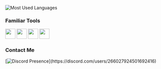 ![Most Used Languages](https://github-readme-stats.vercel.app/api/top-langs/?username=rdevneo&layout=compact&theme=dark)

### Familiar Tools

<img src="https://img.icons8.com/?size=100&id=nvtEH6DpqruC&format=png&color=000000" width="32"/> <img src="https://img.icons8.com/?size=100&id=zfHRZ6i1Wg0U&format=png&color=000000" width="32"/> <img src="https://img.icons8.com/?size=100&id=4gUIAQbx9oh5&format=png&color=000000" width="32"/> <img src="https://img.icons8.com/?size=100&id=9OGIyU8hrxW5&format=png&color=000000" width="32"/>

### Contact Me
[![Discord Presence](https://lanyard.cnrad.dev/api/788694370760261642?idleMessage=Any%20questions?%20DM%20me...%20I'll%20respond%20as%20fast%20as%20I%20can.)](https://discord.com/users/266027924501692416)
</div>
